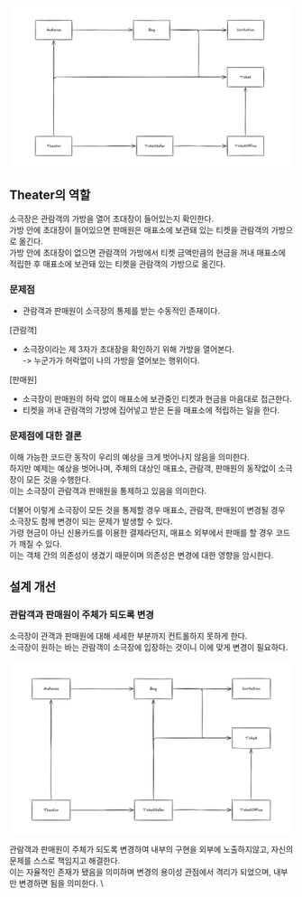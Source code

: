 ![관계도1.png](src/img/%EA%B4%80%EA%B3%84%EB%8F%841.png)

## Theater의 역할

소극장은 관람객의 가방을 열어 초대장이 들어있는지 확인한다. \
가방 안에 초대장이 들어있으면 판매원은 매표소에 보관돼 있는 티켓을 관람객의 가방으로 옮긴다. \
가방 안에 초대장이 없으면 관람객의 가방에서 티켓 금액만큼의 현금을 꺼내 매표소에 적립한 후 매표소에 보관돼 있는 티켓을 관람객의 가방으로 옮긴다.

### 문제점

* 관람객과 판매원이 소극장의 통제를 받는 수동적인 존재이다.

[관람객]
* 소극장이라는 제 3자가 초대장을 확인하기 위해 가방을 열어본다. \
-> 누군가가 허락없이 나의 가방을 열어보는 행위이다.

[판매원]
* 소극장이 판매원의 허락 없이 매표소에 보관중인 티켓과 현금을 마음대로 접근한다.
* 티켓을 꺼내 관람객의 가방에 집어넣고 받은 돈을 매표소에 적립하는 일을 한다.


### 문제점에 대한 결론

이해 가능한 코드란 동작이 우리의 예상을 크게 벗어나지 않음을 의미한다. \
하지만 예제는 예상을 벗어나며, 주체의 대상인 매표소, 관람객, 판매원의 동작없이 소극장이 모든 것을 수행한다. \
이는 소극장이 관람객과 판매원을 통제하고 있음을 의미한다. 

더불어 이렇게 소극장이 모든 것을 통제할 경우 매표소, 관람객, 판매원이 변경될 경우 소극장도 함께 변경이 되는 문제가 발생할 수 있다. \
가령 현금이 아닌 신용카드를 이용한 결제라던지, 매표소 외부에서 판매를 할 경우 코드가 깨질 수 있다. \
이는 객체 간의 의존성이 생겼기 때문이며 의존성은 변경에 대한 영향을 암시한다.

## 설계 개선

### 관람객과 판매원이 주체가 되도록 변경
소극장이 관객과 판매원에 대해 세세한 부분까지 컨트롤하지 못하게 한다. \
소극장이 원하는 바는 관람객이 소극장에 입장하는 것이니 이에 맞게 변경이 필요하다.

![관계도2.png](src/img/%EA%B4%80%EA%B3%84%EB%8F%842.png)

관람객과 판매원이 주체가 되도록 변경하여 내부의 구현을 외부에 노출하지않고, 자신의 문제를 스스로 책임지고 해결한다. \
이는 자율적인 존재가 됐음을 의미하며 변경의 용이성 관점에서 격리가 되었으며, 내부만 변경하면 됨을 의미한다. \
